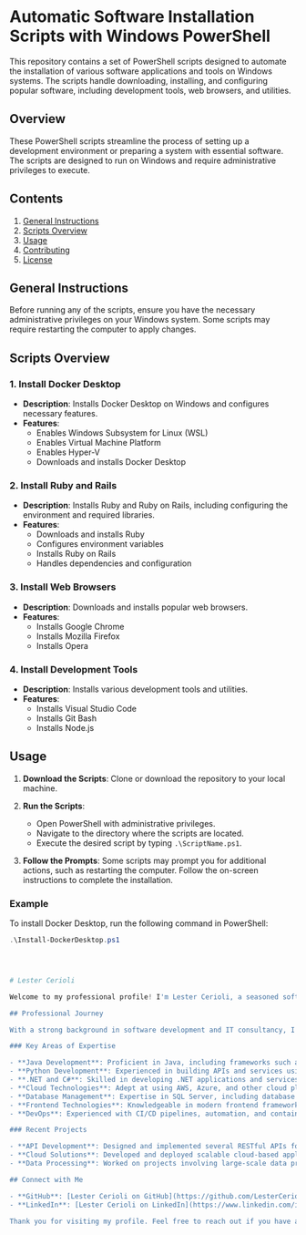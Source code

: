 
# Automatic Software Installation Scripts with Windows PowerShell

This repository contains a set of PowerShell scripts designed to automate the installation of various software applications and tools on Windows systems. The scripts handle downloading, installing, and configuring popular software, including development tools, web browsers, and utilities.

## Overview

These PowerShell scripts streamline the process of setting up a development environment or preparing a system with essential software. The scripts are designed to run on Windows and require administrative privileges to execute.

## Contents

1. [General Instructions](#general-instructions)
2. [Scripts Overview](#scripts-overview)
3. [Usage](#usage)
4. [Contributing](#contributing)
5. [License](#license)

## General Instructions

Before running any of the scripts, ensure you have the necessary administrative privileges on your Windows system. Some scripts may require restarting the computer to apply changes.

## Scripts Overview

### 1. Install Docker Desktop

- **Description**: Installs Docker Desktop on Windows and configures necessary features.
- **Features**:
  - Enables Windows Subsystem for Linux (WSL)
  - Enables Virtual Machine Platform
  - Enables Hyper-V
  - Downloads and installs Docker Desktop

### 2. Install Ruby and Rails

- **Description**: Installs Ruby and Ruby on Rails, including configuring the environment and required libraries.
- **Features**:
  - Downloads and installs Ruby
  - Configures environment variables
  - Installs Ruby on Rails
  - Handles dependencies and configuration

### 3. Install Web Browsers

- **Description**: Downloads and installs popular web browsers.
- **Features**:
  - Installs Google Chrome
  - Installs Mozilla Firefox
  - Installs Opera

### 4. Install Development Tools

- **Description**: Installs various development tools and utilities.
- **Features**:
  - Installs Visual Studio Code
  - Installs Git Bash
  - Installs Node.js

## Usage

1. **Download the Scripts**: Clone or download the repository to your local machine.

2. **Run the Scripts**:
   - Open PowerShell with administrative privileges.
   - Navigate to the directory where the scripts are located.
   - Execute the desired script by typing `.\ScriptName.ps1`.

3. **Follow the Prompts**: Some scripts may prompt you for additional actions, such as restarting the computer. Follow the on-screen instructions to complete the installation.

### Example

To install Docker Desktop, run the following command in PowerShell:

```powershell
.\Install-DockerDesktop.ps1




# Lester Cerioli

Welcome to my professional profile! I'm Lester Cerioli, a seasoned software developer and IT consultant with extensive experience in various technologies and development practices. Below you’ll find information about my professional journey, as well as links to my GitHub and LinkedIn profiles.

## Professional Journey

With a strong background in software development and IT consultancy, I specialize in creating robust and scalable solutions across a range of technologies. My journey in the tech industry has been marked by a commitment to learning and adapting to new challenges, and I take pride in delivering high-quality solutions that meet and exceed client expectations.

### Key Areas of Expertise

- **Java Development**: Proficient in Java, including frameworks such as Spring Boot and a deep understanding of microservices architectures and cloud integrations.
- **Python Development**: Experienced in building APIs and services using Python, including expertise in Flask, FastAPI, and data processing.
- **.NET and C#**: Skilled in developing .NET applications and services with a focus on scalable and maintainable code.
- **Cloud Technologies**: Adept at using AWS, Azure, and other cloud platforms to deploy and manage applications.
- **Database Management**: Expertise in SQL Server, including database design, performance tuning, and migrations.
- **Frontend Technologies**: Knowledgeable in modern frontend frameworks and libraries, including React and Next.js.
- **DevOps**: Experienced with CI/CD pipelines, automation, and containerization using tools like Azure Pipelines and Docker.

### Recent Projects

- **API Development**: Designed and implemented several RESTful APIs for various applications, including integrations with third-party services and databases.
- **Cloud Solutions**: Developed and deployed scalable cloud-based applications on AWS and Azure, focusing on performance and reliability.
- **Data Processing**: Worked on projects involving large-scale data processing and integration, leveraging technologies like Spark and Python for efficient data handling.

## Connect with Me

- **GitHub**: [Lester Cerioli on GitHub](https://github.com/LesterCerioli) – Explore my repositories, contributions, and projects.
- **LinkedIn**: [Lester Cerioli on LinkedIn](https://www.linkedin.com/in/lester-cerioli-83300a81/) – Connect with me for professional networking and updates.

Thank you for visiting my profile. Feel free to reach out if you have any questions or opportunities for collaboration!
